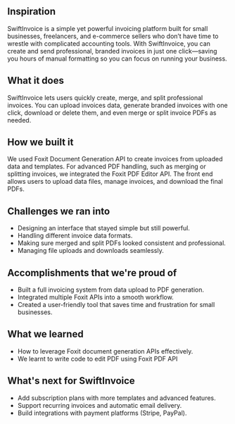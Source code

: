 ## Inspiration
SwiftInvoice is a simple yet powerful invoicing platform built for small businesses, freelancers, and e-commerce sellers who don’t have time to wrestle with complicated accounting tools. With SwiftInvoice, you can create and send professional, branded invoices in just one click—saving you hours of manual formatting so you can focus on running your business.

## What it does
SwiftInvoice lets users quickly create, merge, and split professional invoices. You can upload invoices data, generate branded invoices with one click, download or delete them, and even merge or split invoice PDFs as needed.

## How we built it
We used Foxit Document Generation API to create invoices from uploaded data and templates. For advanced PDF handling, such as merging or splitting invoices, we integrated the Foxit PDF Editor API. The front end allows users to upload data files, manage invoices, and download the final PDFs.

## Challenges we ran into
- Designing an interface that stayed simple but still powerful.
- Handling different invoice data formats.
- Making sure merged and split PDFs looked consistent and professional.
- Managing file uploads and downloads seamlessly.

## Accomplishments that we're proud of
- Built a full invoicing system from data upload to PDF generation.
- Integrated multiple Foxit APIs into a smooth workflow.
- Created a user-friendly tool that saves time and frustration for small businesses.

## What we learned
- How to leverage Foxit document generation APIs effectively.
- We learnt to write code to edit PDF using Foxit PDF API

## What's next for SwiftInvoice
- Add subscription plans with more templates and advanced features.
- Support recurring invoices and automatic email delivery.
- Build integrations with payment platforms (Stripe, PayPal).
